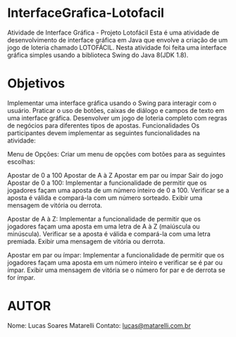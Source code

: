# InterfaceGrafica-Lotofacil
Atividade de Interface Gráfica - Projeto Lotofácil
Esta é uma atividade de desenvolvimento de interface gráfica em Java que envolve a criação de um jogo de loteria chamado LOTOFÁCIL. Nesta atividade foi feita uma interface gráfica simples usando a biblioteca Swing do Java 8(JDK 1.8).

# Objetivos
Implementar uma interface gráfica usando o Swing para interagir com o usuário.
Praticar o uso de botões, caixas de diálogo e campos de texto em uma interface gráfica.
Desenvolver um jogo de loteria completo com regras de negócios para diferentes tipos de apostas.
Funcionalidades
Os participantes devem implementar as seguintes funcionalidades na atividade:

Menu de Opções: Criar um menu de opções com botões para as seguintes escolhas:

Apostar de 0 a 100
Apostar de A à Z
Apostar em par ou ímpar
Sair do jogo
Apostar de 0 a 100: Implementar a funcionalidade de permitir que os jogadores façam uma aposta de um número inteiro de 0 a 100. Verificar se a aposta é válida e compará-la com um número sorteado. Exibir uma mensagem de vitória ou derrota.

Apostar de A à Z: Implementar a funcionalidade de permitir que os jogadores façam uma aposta em uma letra de A à Z (maiúscula ou minúscula). Verificar se a aposta é válida e compará-la com uma letra premiada. Exibir uma mensagem de vitória ou derrota.

Apostar em par ou ímpar: Implementar a funcionalidade de permitir que os jogadores façam uma aposta em um número inteiro e verificar se é par ou ímpar. Exibir uma mensagem de vitória se o número for par e de derrota se for ímpar.

# AUTOR
Nome: Lucas Soares Matarelli 
Contato: lucas@matarelli.com.br
